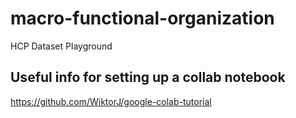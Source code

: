 # macro-functional-organization
HCP Dataset Playground


## Useful info for setting up a collab notebook

https://github.com/WiktorJ/google-colab-tutorial